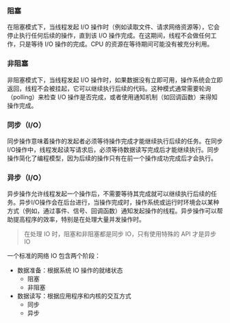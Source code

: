 ### 阻塞

在阻塞模式下，当线程发起 I/O 操作时（例如读取文件、请求网络资源等），它会停止执行任何后续的操作，直到该 I/O 操作完成。在这期间，线程不会做任何工作，只是等待 I/O 操作的完成。CPU 的资源在等待期间可能没有被充分利用。

### 非阻塞

非阻塞模式下，当线程发起 I/O 操作时，如果数据没有立即可用，操作系统会立即返回，线程不会被挂起，它可以继续执行后续的代码。这种模式通常需要轮询（polling）来检查 I/O 操作是否完成，或者使用通知机制（如回调函数）来得知操作完成。

### 同步（I/O）

同步操作意味着操作的发起者必须等待操作完成才能继续执行后续的任务。在同步I/O操作中，线程发起读写请求后，必须等待数据读写完成后才能继续执行。同步操作简化了编程模型，因为后续的操作只有在前一个操作成功完成后才会执行。

### 异步（I/O）

异步操作允许线程发起一个操作后，不需要等待其完成就可以继续执行后续的任务。异步I/O操作会在后台进行，当操作完成时，操作系统或运行时环境会以某种方式（例如，通过事件、信号、回调函数）通知发起操作的线程。异步操作可以帮助提高程序的效率，特别是在处理大量并发操作时。

> 在处理 IO 时，阻塞和非阻塞都是同步 IO，只有使用特殊的 API 才是异步 IO

一个标准的网络 IO 包含两个阶段：

- 数据准备：根据系统 IO 操作的就绪状态
  - 阻塞
  - 非阻塞
- 数据读写：根据应用程序和内核的交互方式
  - 同步
  - 异步